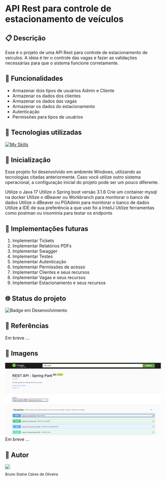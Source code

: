 # API Rest para controle de estacionamento de veículos

## :clipboard: Descrição

Esse é o projeto de uma API Rest para controle de estacionamento de veículos. A ideia é ter o controle das vagas e fazer as validações necessárias para que o sistema funcione corretamente.



## :wrench: Funcionalidades
- Armazenar dois tipos de usuários Admin e Cliente
- Armazenar os dados dos clientes
- Armazenar os dados das vagas
- Armazenar os dados do estacionamento
- Autenticação
- Permissões para tipos de usuários


## :open_file_folder: Tecnologias utilizadas
[![My Skills](https://skillicons.dev/icons?i=java,spring,idea,docker,mysql)](https://skillicons.dev)

## :rocket: Inicialização
Esse projeto foi desenvolvido em ambiente Windows, utilizando as tecnologias citadas anteriormente.
Caso você utilize outro sistema operacional, a configuração inicial do projeto pode ser um pouco diferente.

Utilize o Java 17
Utilize o Spring boot versão 3.1.6
Crie um container mysql na docker
Utilize o dBeaver ou Workbranch para monitorar o banco de dados
Utilize o dBeaver ou PGAdmin para monitorar o banco de dados
Utilize a IDE de sua preferência a que usei foi a InteliJ
Utilize ferramentas como postman ou insominia para testar os endponts

## :large_blue_circle: Implementações futuras
1. Implementar Tickets
2. Implementar Relatórios PDFs
3. Implementar Swagger
4. Implementar Testes
5. Implementar Autenticação 
6. Implementar Permissões de acesso
7. Implementar Clientes e seus recursos
8. Implementar Vagas e seus recursos
9. Implementar Estacionamento e seus recursos


## :globe_with_meridians: Status do projeto

![Badge em Desenvolvimento](https://img.shields.io/static/v1?label=STATUS&message=EM_DESENVOLVIMENTO&color=blue&style=for-the-badge)

## :mag_right: Referências
Em breve ...

## :open_file_folder: Imagens
![img.png](img.png)Em breve ...

## :construction_worker: Autor
<img src="https://user-images.githubusercontent.com/87622645/157755137-8d22a951-d323-4c33-814e-c0351ebefafe.png" width=100><br>
<sub>Bruno Staine Caires de Oliveira</sub><br>
